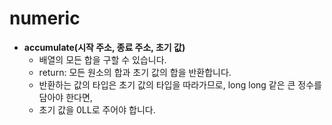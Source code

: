 # numeric

* **accumulate(시작 주소, 종료 주소, 초기 값)**
  * 배열의 모든 합을 구할 수 있습니다.
  * return: 모든 원소의 합과 초기 값의 합을 반환합니다.
  * 반환하는 값의 타입은 초기 값의 타입을 따라가므로, long long 같은 큰 정수를 담아야 한다면,
  * 초기 값을 0LL로 주어야 합니다.

